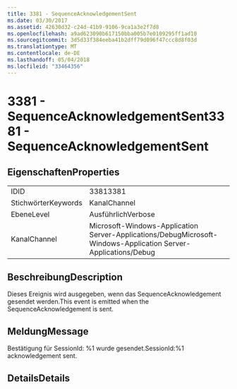 ```yaml
---
title: 3381 - SequenceAcknowledgementSent
ms.date: 03/30/2017
ms.assetid: 42630d32-c24d-41b9-9106-9ca1a3e2f7d8
ms.openlocfilehash: a9ad623090b617150bba005b7e0109295ff1ad10
ms.sourcegitcommit: 3d5d33f384eeba41b2dff79d096f47ccc8d8f03d
ms.translationtype: MT
ms.contentlocale: de-DE
ms.lasthandoff: 05/04/2018
ms.locfileid: "33464356"
---
```

# <a name="3381---sequenceacknowledgementsent"></a><span data-ttu-id="96307-102">3381 - SequenceAcknowledgementSent</span><span class="sxs-lookup"><span data-stu-id="96307-102">3381 - SequenceAcknowledgementSent</span></span>
## <a name="properties"></a><span data-ttu-id="96307-103">Eigenschaften</span><span class="sxs-lookup"><span data-stu-id="96307-103">Properties</span></span>  
  
|||  
|-|-|  
|<span data-ttu-id="96307-104">ID</span><span class="sxs-lookup"><span data-stu-id="96307-104">ID</span></span>|<span data-ttu-id="96307-105">3381</span><span class="sxs-lookup"><span data-stu-id="96307-105">3381</span></span>|  
|<span data-ttu-id="96307-106">Stichwörter</span><span class="sxs-lookup"><span data-stu-id="96307-106">Keywords</span></span>|<span data-ttu-id="96307-107">Kanal</span><span class="sxs-lookup"><span data-stu-id="96307-107">Channel</span></span>|  
|<span data-ttu-id="96307-108">Ebene</span><span class="sxs-lookup"><span data-stu-id="96307-108">Level</span></span>|<span data-ttu-id="96307-109">Ausführlich</span><span class="sxs-lookup"><span data-stu-id="96307-109">Verbose</span></span>|  
|<span data-ttu-id="96307-110">Kanal</span><span class="sxs-lookup"><span data-stu-id="96307-110">Channel</span></span>|<span data-ttu-id="96307-111">Microsoft-Windows-Application Server-Applications/Debug</span><span class="sxs-lookup"><span data-stu-id="96307-111">Microsoft-Windows-Application Server-Applications/Debug</span></span>|  
  
## <a name="description"></a><span data-ttu-id="96307-112">Beschreibung</span><span class="sxs-lookup"><span data-stu-id="96307-112">Description</span></span>  
 <span data-ttu-id="96307-113">Dieses Ereignis wird ausgegeben, wenn das SequenceAcknowledgement gesendet werden.</span><span class="sxs-lookup"><span data-stu-id="96307-113">This event is emitted when the SequenceAcknowledgement is sent.</span></span>  
  
## <a name="message"></a><span data-ttu-id="96307-114">Meldung</span><span class="sxs-lookup"><span data-stu-id="96307-114">Message</span></span>  
 <span data-ttu-id="96307-115">Bestätigung für SessionId: %1 wurde gesendet.</span><span class="sxs-lookup"><span data-stu-id="96307-115">SessionId:%1 acknowledgement sent.</span></span>  
  
## <a name="details"></a><span data-ttu-id="96307-116">Details</span><span class="sxs-lookup"><span data-stu-id="96307-116">Details</span></span>
